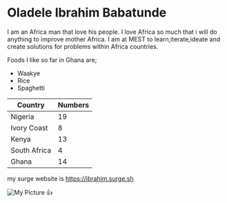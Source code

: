 # Oladele Ibrahim Babatunde
I am an Africa man that love his people. I love Africa so much that i will do anything to improve mother Africa. I am at MEST to learn,iterate,ideate and create solutions for problems within Africa countries.

 Foods I like so far in Ghana are;
* Waakye
* Rice
* Spaghetti

Country | Numbers
-------------|-------------
Nigeria | 19
Ivory Coast | 8
Kenya | 13
South Africa | 4
Ghana | 14

my surge website is https://ibrahim.surge.sh



![My Picture](https://honour2023.github.io/img2.jpg)
:+1:


